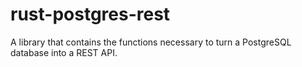 # rust-postgres-rest

A library that contains the functions necessary to turn a PostgreSQL database into a REST API.
